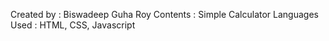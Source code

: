 Created by : Biswadeep Guha Roy
Contents : Simple Calculator
Languages Used : HTML, CSS, Javascript
